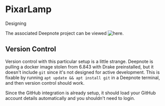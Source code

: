 # PixarLamp

Designing 

The associated Deepnote project can be viewed ![here](https://deepnote.com/project/PixarLamp-X9jh03HCR9SHHH7tTis4fA).

## Version Control
Version control with this particular setup is a little strange. Deepnote is pulling a docker image stolen from 6.843 with Drake preinstalled, but it doesn't include `git` since it's not designed for active development. This is fixable by running `apt update && apt install git` in a Deepnote terminal, and then version control should work.

Since the GitHub integration is already setup, it should load your GitHub account details automatically and you shouldn't need to login.